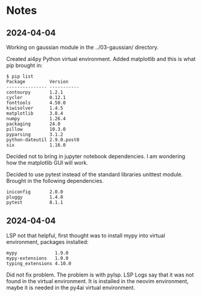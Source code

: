 # Notes

## 2024-04-04

Working on gaussian module in the ../03-gaussian/ directory.

Created ai4py Python virtual environment. Added matplotlib and this is
what pip brought in:

```
$ pip list
Package         Version
--------------- -----------
contourpy       1.2.1
cycler          0.12.1
fonttools       4.50.0
kiwisolver      1.4.5
matplotlib      3.8.4
numpy           1.26.4
packaging       24.0
pillow          10.3.0
pyparsing       3.1.2
python-dateutil 2.9.0.post0
six             1.16.0
```

Decided not to bring in jupyter notebook dependencies. I am wondering
how the matplotlib GUI will work.

Decided to use pytest instead of the standard libraries unittest module.
Brought in the following dependencies.

```
iniconfig       2.0.0
pluggy          1.4.0
pytest          8.1.1
```

## 2024-04-04

LSP not that helpful, first thought was to install mypy into virtual
environment, packages installed:

```
mypy              1.9.0
mypy-extensions   1.0.0
typing_extensions 4.10.0
```

Did not fix problem. The problem is with pylsp. LSP Logs say that it was
not found in the virtual environment. It is installed in the neovim
environment, maybe it is needed in the py4ai virtual environment.


